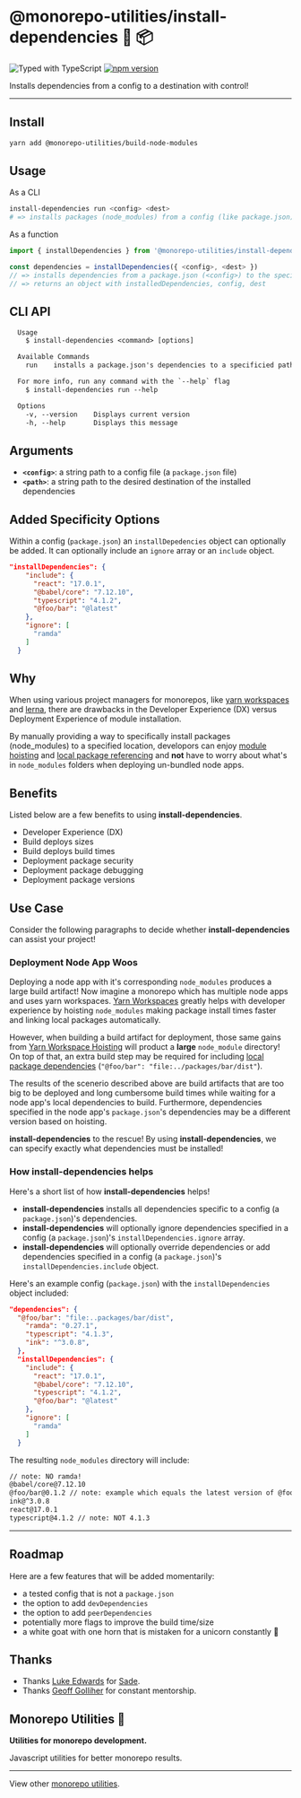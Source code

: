 # @monorepo-utilities/install-dependencies 🧱 📦

![Typed with TypeScript](https://flat.badgen.net/badge/icon/Typed?icon=typescript&label&labelColor=blue&color=555555)
[![npm version](https://badge.fury.io/js/%40monorepo-utilities%2Finstall-dependencies.svg)](https://www.npmjs.com/package/@monorepo-utilities/install-dependencies)

Installs dependencies from a config to a destination with control!

---

## Install

```sh
yarn add @monorepo-utilities/build-node-modules
```

## Usage

As a CLI

```sh
install-dependencies run <config> <dest>
# => installs packages (node_modules) from a config (like package.json) to a specified path
```

As a function

```typescript
import { installDependencies } from '@monorepo-utilities/install-dependencies'

const dependencies = installDependencies({ <config>, <dest> })
// => installs dependencies from a package.json (<config>) to the specified destination (<dest>)
// => returns an object with installedDependencies, config, dest
```

## CLI API

```txt
  Usage
    $ install-dependencies <command> [options]

  Available Commands
    run    installs a package.json's dependencies to a specificied path

  For more info, run any command with the `--help` flag
    $ install-dependencies run --help

  Options
    -v, --version    Displays current version
    -h, --help       Displays this message
```

## Arguments

- **`<config>`**: a string path to a config file (a `package.json` file)
- **`<path>`**: a string path to the desired destination of the installed dependencies

## Added Specificity Options

Within a config (`package.json`) an `installDepedencies` object can optionally be added. It can optionally include an `ignore` array or an `include` object.

```json
"installDependencies": {
    "include": {
      "react": "17.0.1",
      "@babel/core": "7.12.10",
      "typescript": "4.1.2",
      "@foo/bar": "@latest"
    },
    "ignore": [
      "ramda"
    ]
  }
```

## Why

When using various project managers for monorepos, like [yarn workspaces](https://classic.yarnpkg.com/en/docs/workspaces/) and [lerna](https://github.com/lerna/lerna), there are drawbacks in the Developer Experience (DX) versus Deployment Experience of module installation.

By manually providing a way to specifically install packages (node_modules) to a specified location, developors can enjoy [module hoisting](https://classic.yarnpkg.com/en/docs/workspaces/#toc-limitations-caveats) and [local package referencing](https://github.com/lerna/lerna/blob/main/utils/check-working-tree/package.json#L33) and **not** have to worry about what's in `node_modules` folders when deploying un-bundled node apps.

## Benefits

Listed below are a few benefits to using **install-dependencies**.

- Developer Experience (DX)
- Build deploys sizes
- Build deploys build times
- Deployment package security
- Deployment package debugging
- Deployment package versions

## Use Case

Consider the following paragraphs to decide whether **install-dependencies** can assist your project!

### Deployment Node App Woos

Deploying a node app with it's corresponding `node_modules` produces a large build artifact! Now imagine a monorepo which has multiple node apps and uses yarn workspaces. [Yarn Workspaces](https://classic.yarnpkg.com/en/docs/workspaces/) greatly helps with developer experience by hoisting `node_modules` making package install times faster and linking local packages automatically.

However, when building a build artifact for deployment, those same gains from [Yarn Workspace Hoisting](https://classic.yarnpkg.com/en/docs/workspaces/) will product a **large** `node_module` directory! On top of that, an extra build step may be required for including [local package dependencies](https://github.com/lerna/lerna/blob/main/utils/check-working-tree/package.json#L33) (`"@foo/bar": "file:../packages/bar/dist"`).

The results of the scenerio described above are build artifacts that are too big to be deployed and long cumbersome build times while waiting for a node app's local dependencies to build. Furthermore, dependencies specified in the node app's `package.json`'s dependencies may be a different version based on hoisting.

**install-dependencies** to the rescue! By using **install-dependencies**, we can specify exactly what dependencies must be installed!

### How install-dependencies helps

Here's a short list of how **install-dependencies** helps!

- **install-dependencies** installs all dependencies specific to a config (a `package.json`)'s dependencies.
- **install-dependencies** will optionally ignore dependencies specified in a config (a `package.json`)'s `installDependencies.ignore` array.
- **install-dependencies** will optionally override dependencies or add dependencies specified in a config (a `package.json`)'s `installDependencies.include` object.

Here's an example config (`package.json`) with the `installDependencies` object included:

```json
"dependencies": {
  "@foo/bar": "file:..packages/bar/dist",
    "ramda": "0.27.1",
    "typescript": "4.1.3",
    "ink": "^3.0.8",
  },
  "installDependencies": {
    "include": {
      "react": "17.0.1",
      "@babel/core": "7.12.10",
      "typescript": "4.1.2",
      "@foo/bar": "@latest"
    },
    "ignore": [
      "ramda"
    ]
  }
```

The resulting `node_modules` directory will include:

```txt
// note: NO ramda!
@babel/core@7.12.10
@foo/bar@0.1.2 // note: example which equals the latest version of @foo/bar
ink@^3.0.8
react@17.0.1
typescript@4.1.2 // note: NOT 4.1.3
```

---

## Roadmap

Here are a few features that will be added momentarily:

- a tested config that is not a `package.json`
- the option to add `devDependencies`
- the option to add `peerDependencies`
- potentially more flags to improve the build time/size
- a white goat with one horn that is mistaken for a unicorn constantly 🦄

## Thanks

- Thanks [Luke Edwards](https://github.com/lukeed) for [Sade](https://github.com/lukeed/sade).
- Thanks [Geoff Golliher](https://github.com/clyfar) for constant mentorship.

## Monorepo Utilities 🧱

**Utilities for monorepo development.**

Javascript utilities for better monorepo results.

---

View other [monorepo utilities](../../).
